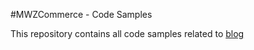 #MWZCommerce - Code Samples


This repository contains all code samples related to [blog](mwzcommerce.wordpress.com)
